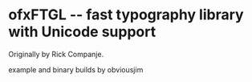 # ofxFTGL -- fast typography library with Unicode support

Originally by Rick Companje. 

example and binary builds by obviousjim